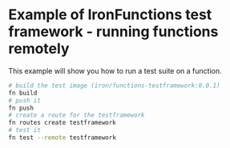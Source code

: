 # Example of IronFunctions test framework - running functions remotely

This example will show you how to run a test suite on a function.

```sh
# build the test image (iron/functions-testframework:0.0.1)
fn build
# push it
fn push
# create a route for the testframework
fn routes create testframework
# test it
fn test --remote testframework
```